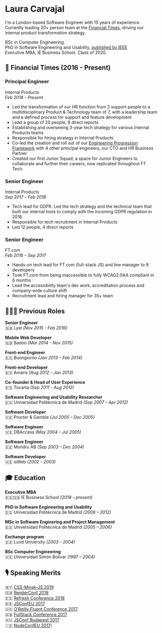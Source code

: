 # Laura Carvajal

I'm a London-based Software Engineer with 15 years of experience.\
Currently leading 20+ person team at the [Financial Times](ft.com), driving our internal product transformation strategy.

BSc in Computer Engineering.\
PhD in Software Engineering and Usability, [published by IEEE](https://ieeexplore.ieee.org/author/37086623000)\
Executive MBA, IE Business School. Class of 2020.

## 📰 Financial Times (2016 - Present)

### Principal Engineer
Internal Products\
*Feb 2018 – Present*

- Led the transformation of our HR function from 2 support people to a multidisciplinary Product & Technology team of 7, with a leadership team and a defined process for support and feature development
- Lead a group of 20 people, 8 direct reports
- Establishing and overseeing 3-year tech strategy for various Internal Products teams
- Responsible for hiring strategy in Internal Products
- Co-led the creation and roll out of our [Engineering Progression Framework](https://engineering-progression.ft.com/) with 4 other principal engineers, our CTO and HR Business Partner
- Created our first Junior Squad, a space for Junior Engineers to collaborate and further their careers, now replicated throughout FT Tech.

### Senior Engineer
Internal Products\
*Sep 2017 – Feb 2018*

- Tech lead for GDPR. Led the tech strategy and the technical team that built our internal tools to comply with the incoming GDPR regulation in 2018
- Responsible for tech recruitment in Internal Products
- Led 12 people, 4 direct reports

### Senior Engineer
FT.com\
*Feb 2016 – Sep 2017*
- Hands-on tech lead for FT.com (full-stack JS) and line manager to 9 developers
- Took FT.com from being inaccessible to fully WCAG2.0AA compliant in 6 months
- Lead the accessibility team's dev work, accreditation process and company-wide culture shift
- Recruitment lead and hiring manager for 35+ team

## 👩🏻‍💻 Previous Roles

**Senior Engineer**\
🇬🇧 Lyst *(Nov 2015 - Feb 2016)*

**Mobile Web Developer**\
🇬🇧 Badoo *(Mar 2014 - Nov 2015)*

**Front-end Engineer**\
🇪🇸 Buongiorno *(Jan 2013 – Feb 2014)*

**Front-end Developer**\
🇪🇸 Amaris *(Aug 2012 - Jan 2013)*

**Co-founder & Head of User Experience**\
🇪🇸 Tocarta *(Sep 2011 - Aug 2012)*

**Software Engineering and Usability Researcher**\
🇪🇸 Universidad Politécnica de Madrid *(Sep 2007 – Apr 2012)*

**Software Developer**\
🇻🇪 Procter & Gamble *(Jul 2005 – Dec 2005)*

**Software Engineer**\
🇻🇪 DBAccess *(May 2004 – Jul 2005)*

**Software Engineer**\
🇸🇪 Mondru AB *(Sep 2003 – Dec 2004)*

**Software Developer**\
🇻🇪 isWeb *(2002 – 2003)*

## 🎓 Education

**Executive MBA**  
🇪🇸🇬🇧 IE Business School *(2019 – present)*

**PhD in Software Engineering and Usability**  
🇪🇸 Universidad Politécnica de Madrid *(2006 – 2012)*

**MSc in Software Enginering and Project Management**  
🇪🇸 Universidad Politécnica de Madrid *(2005 – 2006)*

**Exchange program**  
🇸🇪 Lund University *(2003 – 2004)*

**BSc Computer Engineering**  
🇻🇪 Universidad Simón Bolívar *(1997 – 2004)*

## 🎙️ Speaking Merits
🇧🇾 [CSS-Minsk-JS 2019](https://css-minsk-js.by/speaker/laura-carvajal)\
🇬🇧 [RenderConf 2018](https://2018.render-conf.com/talks)\
🇪🇪 [Refresh Conference 2018](http://refresh.rocks/laura-carvajal)\
🇩🇪 [JSConfEU 2017](https://2017.jsconf.eu/speakers/laura-carvajal-yes-your-site-too-can-and-should-be-accessible-lessons-learned-from-building-ftcom.html)\
🇺🇸 [O'Reilly Fluent Conference 2017](https://conferences.oreilly.com/fluent/fl-ca-2017/public/schedule/detail/58272)\
🇬🇧 [FullStack Conference 2017](https://webcache.googleusercontent.com/search?q=cache:vSkD1LE1figJ:https://skillsmatter.com/skillscasts/10165-yes-your-site-can-be-accessible-lessons-learned-in-building-ft-com+&cd=1&hl=en&ct=clnk&gl=uk)\
🇭🇺 [JSConf Budapest 2017](http://2017.jsconfbp.com/speakers/laura-carvajal/)\
🇮🇪 [NodeConfEU 2017](https://www.youtube.com/playlist?list=PL0CdgOSSGlBaxNkrUIHrhd1f3ch45f66_)\
